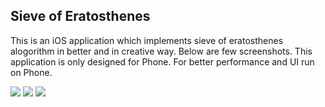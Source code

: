 <h2>Sieve of Eratosthenes</h2>

This is an iOS application which implements sieve of eratosthenes alogorithm in better and in creative way. Below are few screenshots. This application is only designed for Phone. For better performance and UI run on Phone.

<img src="http://www.abdulraqeeb.in/a.png">
<img src="http://www.abdulraqeeb.in/b.png">
<img src="http://www.abdulraqeeb.in/c.png">
